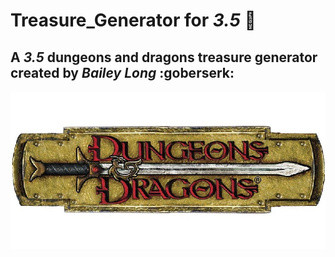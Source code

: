 # Treasure_Generator for *3.5* :dragon:
## A *3.5* dungeons and dragons treasure generator created by *Bailey Long* :goberserk:
![D&D Logo](logo_d&d.jpg)